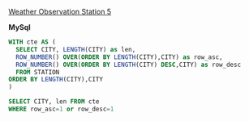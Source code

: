 [Weather Observation Station 5](https://www.hackerrank.com/challenges/weather-observation-station-5/problem)

**MySql**

```sql
WITH cte AS (
  SELECT CITY, LENGTH(CITY) as len,
  ROW_NUMBER() OVER(ORDER BY LENGTH(CITY),CITY) as row_asc,
  ROW_NUMBER() OVER(ORDER BY LENGTH(CITY) DESC,CITY) as row_desc
  FROM STATION
ORDER BY LENGTH(CITY),CITY
)

SELECT CITY, len FROM cte
WHERE row_asc=1 or row_desc=1
```